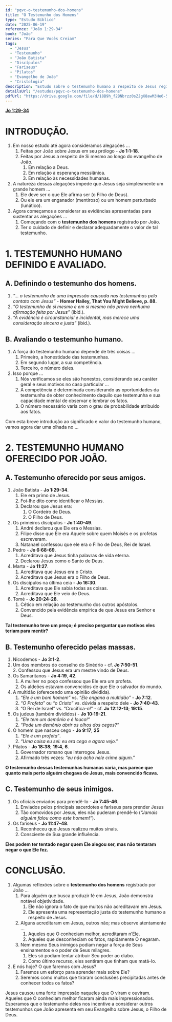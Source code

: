 ```yaml
---
id: "pqvc-o-testemunho-dos-homens"  
title: "O Testemunho dos Homens"  
type: "Estudo Bíblico"  
date: "2025-06-19"  
reference: "João 1:29-34"  
book: "João"  
series: "Para Que Vocês Creiam"  
tags:  
  - "Jesus"  
  - "Testemunho"  
  - "João Batista"  
  - "Discípulos"  
  - "Fariseus"  
  - "Pilatos"  
  - "Evangelho de João"  
  - "Cristologia"  
description: "Estudo sobre o testemunho humano a respeito de Jesus registrado no Evangelho de João, analisando as declarações de amigos, multidões e inimigos, e como essas testemunhas confirmaram Sua identidade como o Filho de Deus, com base em João 1:29-34 e outras referências bíblicas."  
detailsUrl: "/estudos/pqvc-o-testemunho-dos-homens"  
pdfUrl: "https://drive.google.com/file/d/18B9h_f2BNbrzz0sZJgX8awM3He6-5Ac0/view?usp=drive_link"  
---
```


[**Jo 1:29-34**](https://biblia.com/bible/bb-sbb-rastrg/João/1/29-34)

# INTRODUÇÃO.

1. Em nosso estudo até agora consideramos alegações ...  
   1. Feitas por João sobre Jesus em seu prólogo - **Jo 1:1-18**.  
   2. Feitas por Jesus a respeito de Si mesmo ao longo do evangelho de João.  
      1. Em relação a Deus.  
      2. Em relação à esperança messiânica.  
      3. Em relação às necessidades humanas.  
2. A natureza dessas alegações impede que Jesus seja simplesmente um grande homem ...  
   1. Ele deve ser o que Ele afirma ser (o Filho de Deus).  
   2. Ou ele era um enganador (mentiroso) ou um homem perturbado (lunático).  
3. Agora começamos a considerar as evidências apresentadas para sustentar as alegações ...  
   1. Começando com o **testemunho dos homens** registrado por João.  
   2. Ter o cuidado de definir e declarar adequadamente o valor de tal testemunho.

# 1. TESTEMUNHO HUMANO DEFINIDO E AVALIADO.

## A. Definindo o testemunho dos homens.

1. *“... o testemunho de uma impressão causada nas testemunhas pelo contato com Jesus”* - **Homer Hailey, That You Might Believe, p. 88.**  
2. *“O testemunho de si mesmo e em si mesmo não prova nenhuma afirmação feita por Jesus”* (ibid.).  
3. *“A evidência é circunstancial e incidental, mas merece uma consideração sincera e justa”* (ibid.).

## B. Avaliando o testemunho humano.

1. A força do testemunho humano depende de três coisas ...  
   1. Primeiro, a honestidade das testemunhas.  
   2. Em segundo lugar, a sua competência.  
   3. Terceiro, o número deles.  
2. Isso porque ...  
   1. Nós verificamos se eles são honestos, considerando seu caráter geral e seus motivos no caso particular ...  
   2. A competência é determinada considerando as oportunidades da testemunha de obter conhecimento daquilo que testemunha e sua capacidade mental de observar e lembrar os fatos.  
   3. O número necessário varia com o grau de probabilidade atribuído aos fatos.

Com esta breve introdução ao significado e valor do testemunho humano, vamos agora dar uma olhada no ...

# 2. TESTEMUNHO HUMANO OFERECIDO POR JOÃO.

## A. Testemunho oferecido por seus amigos.

1. João Batista - **Jo 1:29-34**.  
   1. Ele era primo de Jesus.  
   2. Foi-lhe dito como identificar o Messias.  
   3. Declarou que Jesus era:  
      1. O Cordeiro de Deus.  
      2. O Filho de Deus.  
2. Os primeiros discípulos - **Jo 1:40-49**.  
   1. André declarou que Ele era o Messias.  
   2. Filipe disse que Ele era Aquele sobre quem Moisés e os profetas escreveram.  
   3. Natanael confessou que ele era o Filho de Deus, Rei de Israel.  
3. Pedro - **Jo 6:68-69**.  
   1. Acreditava que Jesus tinha palavras de vida eterna.  
   2. Declarou Jesus como o Santo de Deus.  
4. Marta - **Jo 11:27**.  
   1. Acreditava que Jesus era o Cristo.  
   2. Acreditava que Jesus era o Filho de Deus.  
5. Os discípulos na última ceia - **Jo 16:30**.  
   1. Acreditava que Ele sabia todas as coisas.  
   2. Acreditava que Ele veio de Deus.  
6. Tomé - **Jo 20:24-28**.  
   1. Cético em relação ao testemunho dos outros apóstolos.  
   2. Convencido pela evidência empírica de que Jesus era Senhor e Deus.

**Tal testemunho teve um preço; é preciso perguntar que motivos eles teriam para mentir?**

## B. Testemunho oferecido pelas massas.

1. Nicodemos - **Jo 3:1-2**.  
1. Um dos membros do conselho do Sinédrio - cf. **Jo 7:50-51**.  
   2. Confessou que Jesus era um mestre vindo de Deus.  
2. Os Samaritanos - **Jo 4:19**, **42**.  
   1. A mulher no poço confessou que Ele era um profeta.  
   2. Os aldeões estavam convencidos de que Ele o salvador do mundo.  
3. A multidão (oferecendo uma opinião dividida).  
   1. *“Ele é um bom homem”* vs. *“Ele engana a multidão”* - **Jo 7:12**.  
   2. *“O Profeta”* ou *“o Cristo”* vs. dúvida a respeito dele - **Jo 7:40-43**.  
   3. “O Rei de Israel” vs. “Crucifica-o!” - cf. **Jo 12:12-13**; **19:15**.  
4. Os judeus (também divididos) - **Jo 10:19-21**.  
   1. *“Ele tem um demônio e é louco!”*  
   2. *“Pode um demônio abrir os olhos dos cegos?”*  
5. O homem que nasceu cego - **Jo 9:17**, **25**  
   1. *“Ele é um profeta”*.  
   2. *“Uma coisa eu sei: eu era cego e agora vejo.”*  
6. Pilatos - **Jo 18:38**; **19:4**, **6**.  
   1. Governador romano que interrogou Jesus.  
   2. Afirmado três vezes: *“eu não acho nele crime algum.”*

**O testemunho dessas testemunhas humanas varia, mas parece que quanto mais perto alguém chegava de Jesus, mais convencido ficava.**

## C. Testemunho de seus inimigos.

1. Os oficiais enviados para prendê-lo - **Jo 7:45-46**.  
   1. Enviados pelos principais sacerdotes e fariseus para prender Jesus  
   2. Tão comovidos por Jesus, eles não puderam prendê-lo (*“Jamais alguém falou como este homem!”*).  
2. Os fariseus - **Jo 11:47-48**.  
   1. Reconheceu que Jesus realizou muitos sinais.  
   2. Consciente de Sua grande influência.

**Eles podem ter tentado negar quem Ele alegou ser, mas não tentaram negar o que Ele fez.**

# CONCLUSÃO.

1. Algumas reflexões sobre o **testemunho dos homens** registrado por João ...  
   1. Para alguém que busca produzir fé em Jesus, João demonstra notável objetividade.  
      1. Ele não ignora o fato de que muitos não acreditavam em Jesus.  
      2. Ele apresenta uma representação justa do testemunho humano a respeito de Jesus.  
   2. Alguns acreditaram em Jesus, outros não; mas observe atentamente ...  
      1. Aqueles que O conheciam melhor, acreditaram n’Ele.  
      2. Aqueles que desconheciam os fatos, rapidamente O negaram.  
   3. Nem mesmo Seus inimigos podiam negar a força de Seus ensinamentos e o poder de Seus milagres.  
      1. Eles só podiam tentar atribuir Seu poder ao diabo.  
      2. Como último recurso, eles sentiram que tinham que matá-lo.  
2. E nós hoje? O que faremos com Jesus?  
   1. Faremos um esforço para aprender mais sobre Ele?  
   2. Seremos como muitos que tiraram conclusões precipitadas antes de conhecer todos os fatos?

Jesus causou uma forte impressão naqueles que O viram e ouviram. Aqueles que O conheciam melhor ficaram ainda mais impressionados. Esperamos que o testemunho deles nos incentive a considerar outros testemunhos que João apresenta em seu Evangelho sobre Jesus, o Filho de Deus.